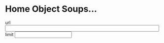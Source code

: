 # Home Object Soups...


<lively-import src="_navigation.html"></lively-import>

<div>
url <input style="width:500px" id="url" value=""><br>
limit <input id="limit">
</div>

<script>
  const MAX_ELEMENTS = 400


  import moment from "src/external/moment.js";  
  import Strings from 'src/client/strings.js'  
  import Colors from "src/external/tinycolor.js"
  import d3 from "src/external/d3.v5.js"
  import beautify from "src/client/js-beautify/beautify.js"



  function transformSTONToJS(source) {
    var source  =  source
      // .replace(/\n/g, "")
      .replace(/\{-\}/g, " - ")
      .replace(/(^|[^\\A-Za-z0-9_])([A-Za-z0-9_\-]+)\{/g, "$1{_class: '$2', ")
      .replace(/([,{\[] ?)#([A-Za-z0-9_\-]+)([:,\]])/g, "$1'$2'$3") 
      .replace(/([,{\[] ?)#([A-Za-z0-9_\-]+)([:,\]])/g, "$1'$2'$3")  // OH NO... use lookahead?
      .replace(/([: ])\@([0-9]+)/g, "$1'@$2'") 
      .replace(/OrderedCollection\[/g, "[") 
      .replace(/Set\[/g, "[")
      .replace(/\\\\/g, "\\")
      // `\\\\'`
    return "(" +source + ")"
  }
    
  
  function parseSTON(source) {
    if (!source) return {}
    var nil = undefined
    var DateAndTime = new Proxy({}, {
      get(target, key, receiver) {
        return moment(key)
      }
    })
    var Date = new Proxy({}, {
      get(target, key, receiver) {
        return moment(key)
      }
    })
    var UUID = new Proxy({}, {
      get(target, key, receiver) {
        return `${key}` 
      }
    })
    return eval(transformSTONToJS(source))
  }
  
  
  class ObjectGraph {

    static connectInput(element, initValue, update) {
      element.value = initValue
      element.addEventListener("change", function(evt) {
          update(this.value)
      })
    }
    
    static query(query) {
      return lively.query(this.ctx, query)
    }
    
    static async create(ctx) {
      this.ctx = ctx
  
      var url = "http://localhost:9005/Desktop/object-storage.zip"

      this.query("input#url").value = url
      var limitElement = this.query("input#limit")

      limitElement.value = MAX_ELEMENTS
      
      var urlElement = this.query("input#url")
      var container = this.query("lively-container");
      var graphviz = await (<graphviz-dot engine="neato" server="true"></graphviz-dot>)
      
      
      var width = 1800
      var height = 1200
      
      
      graphviz.style.width = width + "px"
      graphviz.style.height = height +"px"


      var limit = Number(limitElement.value)
      limitElement.addEventListener("change", function(evt) {
          limit = Number(this.value)
          updateTable() // on Enter
      });
      
      urlElement.addEventListener("change", function(evt) {
        url = this.value
        updateTable() // on Enter
      });

      window.SmalltalkHomeObjectsCache = window.SmalltalkHomeObjectsCache || new Map()
      var fileCache = window.SmalltalkHomeObjectsCache 
      
      
      window.SmalltalkHomeObjectsMap = window.SmalltalkHomeObjectsMap || new Map()
      var objectMap = window.SmalltalkHomeObjectsMap 
      
      function reset() {
        window.SmalltalkHomeObjectsCache = new Map()
        window.SmalltalkHomeObjectsMap = new Map()
      }
      
      
      // reset()
      
      var objects
      var edges
      var nodes
      
      
      var selectedChange 
      var selectedNode 
      var lastSelectedNode

      var linkToFilenameMap

      function linkToFilename(link) {
        return linkToFilenameMap.get(link)
      }

      function key(id) {
        if (!id) throw ("id missing")
        return "_" + id.replace(/.*\//,"").replace(/[^a-z0-9A-Z_]/g,"")
      }


      function addEdge(a , b, style="") {
        edges.add(key(a)  + " -> " +  key(b) + style)
      }
      
      var classColors = new Map()
   

      var updateTable = async () => {

        objects = new Map()
        edges = new Set()
        nodes = []




        if (!zip) {
          var zip = window.SmalltalkHomeObjects
          var blob = await fetch(url).then(r => r.blob())
          zip = await JSZip.loadAsync(blob)
          window.SmalltalkHomeObjects = zip
        }
        var data  =  Object.keys(zip.files)
        
        linkToFilenameMap = new Map()
        data.forEach(ea => {
          var link = ea.replace(/.*\//,"").replace(/[^0-9A-Za-z]/g,"")
          linkToFilenameMap.set(link, ea)
        })

        data = data.reverse()

        var it = new Map()
        
        
        var progress = await lively.showProgress("update");
        var total = data.length;
        var i=0
        var start = performance.now()
        
        var addObject = async (eaName) => {
          console.log("addObject ")
          if (i > 100) {
            debugger
          }
          if (objects.get(key(eaName))) {
            console.log("stop " + eaName)
            return key(eaName) // we have it already
          }

          var unfinished=false
          var ea = objectMap.get(eaName)
          if(!ea) {
            ea = {name: eaName, file: zip.files[eaName]}
            objectMap.set(eaName, ea)

            var contents = fileCache.get(eaName)
            if (!contents) {
              contents = await ea.file.async("string")
              fileCache.set(eaName, contents)            
            }

            ea.links = Strings.matchAll(/DomainObjectLink\{\#uuid\:UUID\['([A-Za-z0-9\-]+)'\]/g, contents).map(ea => ea[1])
            try {
              ea.object  = parseSTON(contents)
            } catch(e) {
              ea.error = e
              ea.transformed = transformSTONToJS(contents || "")
            }
            ea.contents = contents
          }
          if (ea.object && ea.object._class == "CreativeWork") {
            return 
          }


          // #Dev show only errors
          // if (!ea.error) {
          //   return 
          // }


          objects.set(key(eaName), ea)

          if (ea.links) { 
            for(var link of ea.links) {
              if (!objects.get(key(link))) {
                if (i < limitElement.value) {
                  var filename = linkToFilename(link)
                  if (filename) {
                    if (await addObject(filename)) {
                      addEdge(eaName, link, `[color="gray"]`)            
                    }
                  } else {
                    console.log("could not find file for:" + link)
                    debugger
                  }
                } else {
                  unfinished=true
                  // nodes.push(key(link) + `[color="lightgray" label="..."]`)
                  // addEdge(eaName, link, `[color="gray"]`)            
                }
              }
            }            
          }

          var style
          var size = ea.contents ? Math.sqrt(ea.contents.length) / 20 : 0
          if (ea.object) {
            var color = classColors.get(ea.object._class)
            if (!color) {
              color = Colors.random().desaturate().toHexString()
              classColors.set(ea.object._class, color)
            }
            style = `[style="${unfinished ? "" : "filled"}" color="${color}"  label="${i} ${ea.object._class}"]`  // style="filled" 
          } else {
            style = `[fontcolor="red" label="ERROR" width="${size}" height="${size}"]`
          }
          console.log("NODE " + key(eaName))
          console.log("add " + i + " " + eaName)
          progress.value = i++ / total

          nodes.push(key(eaName) + style)
          return key(eaName)
        }
        
        
        try {
          for(var eaName of data) {
            if (i > limitElement.value) break; 
            await addObject(eaName)
          }
        } finally {
          progress.remove()
        
        }
        lively.notify("loaded in " + Math.round(performance.now() - start) + "ms")
        
// 
// overlap=scale;
        var source = `digraph {
          rankdir=LR;
          edge [ len=4] 
        
          node [ style="filled" color="lightgray" fontsize="8pt" fontname="helvetica"]; 
          ${Array.from(edges).join(";")} 
          ${nodes.join(";")} 
        }`
          
          
        graphviz.innerHTML = `<` +`script type="graphviz">`+source+ `<` + `/script>}`
        var start = performance.now()
        await graphviz.updateViz()
        lively.notify("layouted  in " + Math.round(performance.now() - start) + "ms" )
        
        var svg = graphviz.get("svg")
        var zoomElement = document.createElementNS("http://www.w3.org/2000/svg", "g")
        
        var zoomG = d3.select(zoomElement)
        
        
        // TODO does not work D3 kommt durcheinander...
//         if (window.lively4LastD3ZoomTransform) {
//           zoomG.attr("transform", window.lively4LastD3ZoomTransform); // preserve context through development...
//         }
        
        var svgOuter = d3.select(svg)
        var svgGraph = d3.select(graphviz.get("#graph0"))
        
        svgOuter
          .style("pointer-events", "all")        
          .call(d3.zoom()
              .scaleExtent([1 / 30, 30])
              .on("zoom", () => {
                details.hidden = true
                var trans = d3.event.transform
                // window.lively4LastD3ZoomTransform = trans
                zoomG.attr("transform", trans);
              }));
        
        svg.appendChild(zoomElement)
        zoomElement.appendChild(graphviz.get("#graph0"))
        
        
        
        graphviz.shadowRoot.querySelectorAll("g.node").forEach(ea => {
          d3.select(ea).style("pointer-events", "all")
          ea.addEventListener("click", async (evt) => {
            // lively.showElement(ea)
            var key = ea.querySelector('title').textContent
            var object = objects.get(key)
                        
            if (evt.shiftKey) {
              lively.openInspector({
                element: ea,
                key: key,
                objects: objects,
                data: object
              })
              return
            }
            selectedNode = ea
            selectedChange = object
            
            
            if(object) {
              if (lastSelectedNode == selectedNode) {
                details.hidden = true
                selectedNode = undefined
              } else {
                // if (selectedNode) {
                //   selectedNode.querySelector("polygon,ellipse").setAttribute("fill", "none")
                // }
                // selectedNode.querySelector("polygon,ellipse").setAttribute("fill", "lightgray")
                details.hidden = false
                if (object.object) {
                  details.value = "(" +JSON.stringify(object.object, undefined, 2) +")"
                } else if (object.error) {
                  details.value = `// ERROR: ${object.error} \n` +global.js_beautify(object.transformed);

                  // details.innerHTML = object.contents + "<br>" + object.error
                } else {

                  details.value = object.contents
                }

                // JSON.stringify(change, undefined, 2)
                lively.setGlobalPosition(details, lively.getGlobalBounds(selectedNode).topRight().addPt(lively.pt(10,0)))            
              }
            }
            
            
            lastSelectedNode = selectedNode
          })
        })
        
      }

      updateTable()

      var details = await (<div id="details"><lively-code-mirror ></lively-code-mirror></div>)
      
      Object.defineProperty(details, 'value', {
        get() { 
          return details.querySelector("lively-code-mirror").value
        },
        set(newValue) { 
          details.querySelector("lively-code-mirror").value = newValue || ""
        },
        enumerable: true,
        configurable: true
      });
      
      var style = document.createElement("style")
      style.textContent = `
      td.comment {
        max-width: 300px
      }
      div#root {
        overflow: visible;
      }
      
      div#details lively-code-mirror {
        width: 100%;
        height: 100%;
      }
      
      div#details {
        position: absolute;
        width: 800px;
        height: 400px;
        background-color: lightgray;
        border: 1px solid gray;
      }
      `
      graphviz


      var div = document.createElement("div")
      div.id = "root"
      
      div.appendChild(style)
      div.appendChild(<div>
        <button click={evt => {
          lively.notify("reset")
          reset();
          updateTable()
        }}>reset</button>
        <button click={evt => updateTable()}>update</button>
      </div>)
      div.appendChild(graphviz)
      div.appendChild(details)
      
      return div
    }
  }
  ObjectGraph.create(this)
</script>